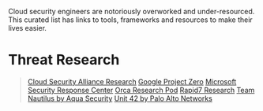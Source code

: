 Cloud security engineers are notoriously overworked and under-resourced. This curated list has links to tools, frameworks and resources to make their lives easier. 

# Threat Research 
> [Cloud Security Alliance Research](https://cloudsecurityalliance.org/research/)
> [Google Project Zero](https://googleprojectzero.blogspot.com/)
> [Microsoft Security Response Center](https://www.microsoft.com/en-us/msrc)
> [Orca Research Pod](https://orca.security/about/orca-research-pod/)
> [Rapid7 Research](https://www.rapid7.com/research/)
> [Team Nautilus by Aqua Security](https://www.aquasec.com/research/)
> [Unit 42 by Palo Alto Networks](https://unit42.paloaltonetworks.com/)

